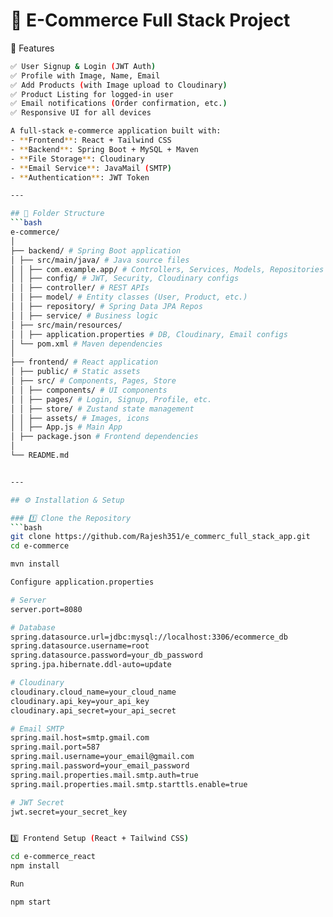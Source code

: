 # 🛒 E-Commerce Full Stack Project
🚀 Features
```bash
✅ User Signup & Login (JWT Auth)
✅ Profile with Image, Name, Email
✅ Add Products (with Image upload to Cloudinary)
✅ Product Listing for logged-in user
✅ Email notifications (Order confirmation, etc.)
✅ Responsive UI for all devices

A full-stack e-commerce application built with:
- **Frontend**: React + Tailwind CSS
- **Backend**: Spring Boot + MySQL + Maven
- **File Storage**: Cloudinary
- **Email Service**: JavaMail (SMTP)
- **Authentication**: JWT Token

---

## 📂 Folder Structure
```bash
e-commerce/
│
├── backend/ # Spring Boot application
│ ├── src/main/java/ # Java source files
│ │ ├── com.example.app/ # Controllers, Services, Models, Repositories
│ │ ├── config/ # JWT, Security, Cloudinary configs
│ │ ├── controller/ # REST APIs
│ │ ├── model/ # Entity classes (User, Product, etc.)
│ │ ├── repository/ # Spring Data JPA Repos
│ │ ├── service/ # Business logic
│ ├── src/main/resources/
│ │ ├── application.properties # DB, Cloudinary, Email configs
│ └── pom.xml # Maven dependencies
│
├── frontend/ # React application
│ ├── public/ # Static assets
│ ├── src/ # Components, Pages, Store
│ │ ├── components/ # UI components
│ │ ├── pages/ # Login, Signup, Profile, etc.
│ │ ├── store/ # Zustand state management
│ │ ├── assets/ # Images, icons
│ │ ├── App.js # Main App
│ ├── package.json # Frontend dependencies
│
└── README.md


---

## ⚙️ Installation & Setup

### 1️⃣ Clone the Repository
```bash
git clone https://github.com/Rajesh351/e_commerc_full_stack_app.git
cd e-commerce

mvn install

Configure application.properties

# Server
server.port=8080

# Database
spring.datasource.url=jdbc:mysql://localhost:3306/ecommerce_db
spring.datasource.username=root
spring.datasource.password=your_db_password
spring.jpa.hibernate.ddl-auto=update

# Cloudinary
cloudinary.cloud_name=your_cloud_name
cloudinary.api_key=your_api_key
cloudinary.api_secret=your_api_secret

# Email SMTP
spring.mail.host=smtp.gmail.com
spring.mail.port=587
spring.mail.username=your_email@gmail.com
spring.mail.password=your_email_password
spring.mail.properties.mail.smtp.auth=true
spring.mail.properties.mail.smtp.starttls.enable=true

# JWT Secret
jwt.secret=your_secret_key


3️⃣ Frontend Setup (React + Tailwind CSS)

cd e-commerce_react
npm install

Run

npm start

